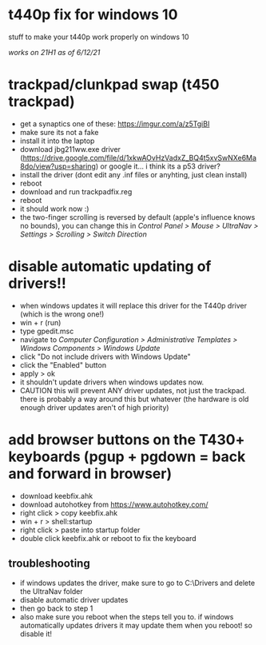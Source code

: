 # t440p fix for windows 10
stuff to make your t440p work properly on windows 10

*works on 21H1 as of 6/12/21*

# trackpad/clunkpad swap (t450 trackpad)
* get a synaptics one of these: https://imgur.com/a/z5TgiBI
* make sure its not a fake 
* install it into the laptop
* download jbg211ww.exe driver (https://drive.google.com/file/d/1xkwAOvHzVadxZ_BQ4t5xvSwNXe6Ma8do/view?usp=sharing) or google it... i think its a p53 driver?
* install the driver (dont edit any .inf files or anyhting, just clean install)
* reboot
* download and run trackpadfix.reg
* reboot
* it should work now :)
* the two-finger scrolling is reversed by default (apple's influence knows no bounds), you can change this in *Control Panel > Mouse > UltraNav > Settings > Scrolling > Switch Direction*

# disable automatic updating of drivers!!
* when windows updates it will replace this driver for the T440p driver (which is the wrong one!)
* win + r (run)
* type gpedit.msc
* navigate to *Computer Configuration > Administrative Templates > Windows Components > Windows Update*
* click "Do not include drivers with Windows Update"
* click the "Enabled" button
* apply > ok 
* it shouldn't update drivers when windows updates now.
* CAUTION this will prevent ANY driver updates, not just the trackpad. there is probably a way around this but whatever (the hardware is old enough driver updates aren't of high priority)

# add browser buttons on the T430+ keyboards (pgup + pgdown = back and forward in browser)
* download keebfix.ahk
* download autohotkey from https://www.autohotkey.com/
* right click > copy keebfix.ahk
* win + r > shell:startup
* right click > paste into startup folder
* double click keebfix.ahk or reboot to fix the keyboard

## troubleshooting
* if windows updates the driver, make sure to go to C:\Drivers and delete the UltraNav folder
* disable automatic driver updates
* then go back to step 1
* also make sure you reboot when the steps tell you to. if windows automatically updates drivers it may update them when you reboot! so disable it!
